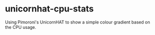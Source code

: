 # unicornhat-cpu-stats

Using Pimoroni's UnicornHAT to show a simple colour gradient based on the CPU usage.
